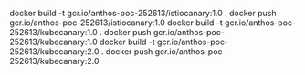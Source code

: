 docker build -t gcr.io/anthos-poc-252613/istiocanary:1.0 .
docker push gcr.io/anthos-poc-252613/istiocanary:1.0
docker build -t gcr.io/anthos-poc-252613/kubecanary:1.0 .
docker push gcr.io/anthos-poc-252613/kubecanary:1.0
docker build -t gcr.io/anthos-poc-252613/kubecanary:2.0 .
docker push gcr.io/anthos-poc-252613/kubecanary:2.0 
